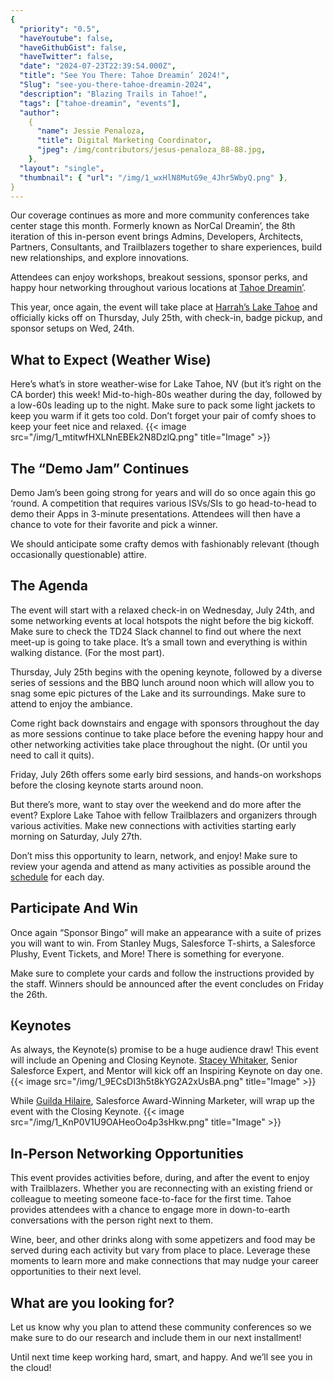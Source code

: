 ```yaml
---
{
  "priority": "0.5",
  "haveYoutube": false,
  "haveGithubGist": false,
  "haveTwitter": false,
  "date": "2024-07-23T22:39:54.000Z",
  "title": "See You There: Tahoe Dreamin’ 2024!",
  "Slug": "see-you-there-tahoe-dreamin-2024",
  "description": "Blazing Trails in Tahoe!",
  "tags": ["tahoe-dreamin", "events"],
  "author":
    {
      "name": Jessie Penaloza,
      "title": Digital Marketing Coordinator,
      "jpeg": /img/contributors/jesus-penaloza_88-88.jpg,
    },
  "layout": "single",
  "thumbnail": { "url": "/img/1_wxHlN8MutG9e_4Jhr5WbyQ.png" },
}
---
```


Our coverage continues as more and more community conferences take center stage this month. Formerly known as NorCal Dreamin’, the 8th iteration of this in-person event brings Admins, Developers, Architects, Partners, Consultants, and Trailblazers together to share experiences, build new relationships, and explore innovations.

Attendees can enjoy workshops, breakout sessions, sponsor perks, and happy hour networking throughout various locations at [Tahoe Dreamin’](https://tahoedreamin.com/).

This year, once again, the event will take place at [Harrah’s Lake Tahoe](https://www.caesars.com/harrahs-tahoe) and officially kicks off on Thursday, July 25th, with check-in, badge pickup, and sponsor setups on Wed, 24th.

## What to Expect (Weather Wise)

Here’s what’s in store weather-wise for Lake Tahoe, NV (but it’s right on the CA border) this week! Mid-to-high-80s weather during the day, followed by a low-60s leading up to the night. Make sure to pack some light jackets to keep you warm if it gets too cold. Don’t forget your pair of comfy shoes to keep your feet nice and relaxed.
{{< image src="/img/1_mtitwfHXLNnEBEk2N8DzlQ.png" title="Image" >}}

## The “Demo Jam” Continues

Demo Jam’s been going strong for years and will do so once again this go ‘round. A competition that requires various ISVs/SIs to go head-to-head to demo their Apps in 3-minute presentations. Attendees will then have a chance to vote for their favorite and pick a winner.

We should anticipate some crafty demos with fashionably relevant (though occasionally questionable) attire.

## The Agenda

The event will start with a relaxed check-in on Wednesday, July 24th, and some networking events at local hotspots the night before the big kickoff. Make sure to check the TD24 Slack channel to find out where the next meet-up is going to take place. It’s a small town and everything is within walking distance. (For the most part).

Thursday, July 25th begins with the opening keynote, followed by a diverse series of sessions and the BBQ lunch around noon which will allow you to snag some epic pictures of the Lake and its surroundings. Make sure to attend to enjoy the ambiance.

Come right back downstairs and engage with sponsors throughout the day as more sessions continue to take place before the evening happy hour and other networking activities take place throughout the night. (Or until you need to call it quits).

Friday, July 26th offers some early bird sessions, and hands-on workshops before the closing keynote starts around noon.

But there’s more, want to stay over the weekend and do more after the event? Explore Lake Tahoe with fellow Trailblazers and organizers through various activities. Make new connections with activities starting early morning on Saturday, July 27th.

Don’t miss this opportunity to learn, network, and enjoy! Make sure to review your agenda and attend as many activities as possible around the [schedule](https://tahoedreamin.com/schedule/) for each day.

## Participate And Win

Once again “Sponsor Bingo” will make an appearance with a suite of prizes you will want to win. From Stanley Mugs, Salesforce T-shirts, a Salesforce Plushy, Event Tickets, and More! There is something for everyone.

Make sure to complete your cards and follow the instructions provided by the staff. Winners should be announced after the event concludes on Friday the 26th.

## Keynotes

As always, the Keynote(s) promise to be a huge audience draw! This event will include an Opening and Closing Keynote. [Stacey Whitaker](https://www.linkedin.com/in/whitakerstacey/), Senior Salesforce Expert, and Mentor will kick off an Inspiring Keynote on day one.
{{< image src="/img/1_9ECsDI3h5t8kYG2A2xUsBA.png" title="Image" >}}

While [Guilda Hilaire](https://www.linkedin.com/in/ghilaire/), Salesforce Award-Winning Marketer, will wrap up the event with the Closing Keynote.
{{< image src="/img/1_KnP0V1U9OAHeoOo4p3sHkw.png" title="Image" >}}

## In-Person Networking Opportunities

This event provides activities before, during, and after the event to enjoy with Trailblazers. Whether you are reconnecting with an existing friend or colleague to meeting someone face-to-face for the first time. Tahoe provides attendees with a chance to engage more in down-to-earth conversations with the person right next to them.

Wine, beer, and other drinks along with some appetizers and food may be served during each activity but vary from place to place. Leverage these moments to learn more and make connections that may nudge your career opportunities to their next level.

## What are you looking for?

Let us know why you plan to attend these community conferences so we make sure to do our research and include them in our next installment!

Until next time keep working hard, smart, and happy. And we’ll see you in the cloud!
